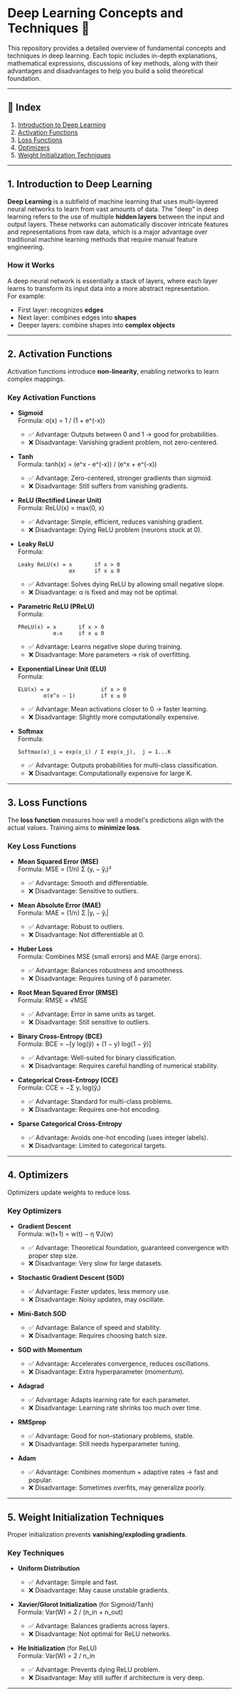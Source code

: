 # Deep Learning Concepts and Techniques 🤖

This repository provides a detailed overview of fundamental concepts and techniques in deep learning. Each topic includes in-depth explanations, mathematical expressions, discussions of key methods, along with their advantages and disadvantages to help you build a solid theoretical foundation.

---

## 📑 Index

1. [Introduction to Deep Learning](#1-introduction-to-deep-learning)  
2. [Activation Functions](#2-activation-functions)  
3. [Loss Functions](#3-loss-functions)  
4. [Optimizers](#4-optimizers)  
5. [Weight Initialization Techniques](#5-weight-initialization-techniques)  

---

## 1. Introduction to Deep Learning

**Deep Learning** is a subfield of machine learning that uses multi-layered neural networks to learn from vast amounts of data. The "deep" in deep learning refers to the use of multiple **hidden layers** between the input and output layers. These networks can automatically discover intricate features and representations from raw data, which is a major advantage over traditional machine learning methods that require manual feature engineering.

### How it Works
A deep neural network is essentially a stack of layers, where each layer learns to transform its input data into a more abstract representation.  
For example:
- First layer: recognizes **edges**  
- Next layer: combines edges into **shapes**  
- Deeper layers: combine shapes into **complex objects**  

---

## 2. Activation Functions

Activation functions introduce **non-linearity**, enabling networks to learn complex mappings.  

### Key Activation Functions

- **Sigmoid**  
  Formula: σ(x) = 1 / (1 + e^(-x))  
  - ✅ Advantage: Outputs between 0 and 1 → good for probabilities.  
  - ❌ Disadvantage: Vanishing gradient problem, not zero-centered.  

- **Tanh**  
  Formula: tanh(x) = (e^x - e^(-x)) / (e^x + e^(-x))  
  - ✅ Advantage: Zero-centered, stronger gradients than sigmoid.  
  - ❌ Disadvantage: Still suffers from vanishing gradients.  

- **ReLU (Rectified Linear Unit)**  
  Formula: ReLU(x) = max(0, x)  
  - ✅ Advantage: Simple, efficient, reduces vanishing gradient.  
  - ❌ Disadvantage: Dying ReLU problem (neurons stuck at 0).  

- **Leaky ReLU**  
  Formula:  
  ```
  Leaky ReLU(x) = x       if x > 0  
                  αx      if x ≤ 0
  ```  
  - ✅ Advantage: Solves dying ReLU by allowing small negative slope.  
  - ❌ Disadvantage: α is fixed and may not be optimal.  

- **Parametric ReLU (PReLU)**  
  Formula:  
  ```
  PReLU(x) = x       if x > 0  
             αᵢx     if x ≤ 0
  ```  
  - ✅ Advantage: Learns negative slope during training.  
  - ❌ Disadvantage: More parameters → risk of overfitting.  

- **Exponential Linear Unit (ELU)**  
  Formula:  
  ```
  ELU(x) = x                if x > 0  
          α(e^x − 1)        if x ≤ 0
  ```  
  - ✅ Advantage: Mean activations closer to 0 → faster learning.  
  - ❌ Disadvantage: Slightly more computationally expensive.  

- **Softmax**  
  Formula:  
  ```
  Softmax(x)_i = exp(x_i) / Σ exp(x_j),  j = 1...K
  ```  
  - ✅ Advantage: Outputs probabilities for multi-class classification.  
  - ❌ Disadvantage: Computationally expensive for large K.  

---

## 3. Loss Functions

The **loss function** measures how well a model's predictions align with the actual values. Training aims to **minimize loss**.

### Key Loss Functions

- **Mean Squared Error (MSE)**  
  Formula: MSE = (1/n) Σ (yᵢ − ŷᵢ)²  
  - ✅ Advantage: Smooth and differentiable.  
  - ❌ Disadvantage: Sensitive to outliers.  

- **Mean Absolute Error (MAE)**  
  Formula: MAE = (1/n) Σ |yᵢ − ŷᵢ|  
  - ✅ Advantage: Robust to outliers.  
  - ❌ Disadvantage: Not differentiable at 0.  

- **Huber Loss**  
  Formula: Combines MSE (small errors) and MAE (large errors).  
  - ✅ Advantage: Balances robustness and smoothness.  
  - ❌ Disadvantage: Requires tuning of δ parameter.  

- **Root Mean Squared Error (RMSE)**  
  Formula: RMSE = √MSE  
  - ✅ Advantage: Error in same units as target.  
  - ❌ Disadvantage: Still sensitive to outliers.  

- **Binary Cross-Entropy (BCE)**  
  Formula: BCE = −[y log(ŷ) + (1 − y) log(1 − ŷ)]  
  - ✅ Advantage: Well-suited for binary classification.  
  - ❌ Disadvantage: Requires careful handling of numerical stability.  

- **Categorical Cross-Entropy (CCE)**  
  Formula: CCE = −Σ yᵢ log(ŷᵢ)  
  - ✅ Advantage: Standard for multi-class problems.  
  - ❌ Disadvantage: Requires one-hot encoding.  

- **Sparse Categorical Cross-Entropy**  
  - ✅ Advantage: Avoids one-hot encoding (uses integer labels).  
  - ❌ Disadvantage: Limited to categorical targets.  

---

## 4. Optimizers

Optimizers update weights to reduce loss.  

### Key Optimizers

- **Gradient Descent**  
  Formula: w(t+1) = w(t) − η ∇J(w)  
  - ✅ Advantage: Theoretical foundation, guaranteed convergence with proper step size.  
  - ❌ Disadvantage: Very slow for large datasets.  

- **Stochastic Gradient Descent (SGD)**  
  - ✅ Advantage: Faster updates, less memory use.  
  - ❌ Disadvantage: Noisy updates, may oscillate.  

- **Mini-Batch SGD**  
  - ✅ Advantage: Balance of speed and stability.  
  - ❌ Disadvantage: Requires choosing batch size.  

- **SGD with Momentum**  
  - ✅ Advantage: Accelerates convergence, reduces oscillations.  
  - ❌ Disadvantage: Extra hyperparameter (momentum).  

- **Adagrad**  
  - ✅ Advantage: Adapts learning rate for each parameter.  
  - ❌ Disadvantage: Learning rate shrinks too much over time.  

- **RMSprop**  
  - ✅ Advantage: Good for non-stationary problems, stable.  
  - ❌ Disadvantage: Still needs hyperparameter tuning.  

- **Adam**  
  - ✅ Advantage: Combines momentum + adaptive rates → fast and popular.  
  - ❌ Disadvantage: Sometimes overfits, may generalize poorly.  

---

## 5. Weight Initialization Techniques

Proper initialization prevents **vanishing/exploding gradients**.  

### Key Techniques

- **Uniform Distribution**  
  - ✅ Advantage: Simple and fast.  
  - ❌ Disadvantage: May cause unstable gradients.  

- **Xavier/Glorot Initialization** (for Sigmoid/Tanh)  
  Formula: Var(W) = 2 / (n_in + n_out)  
  - ✅ Advantage: Balances gradients across layers.  
  - ❌ Disadvantage: Not optimal for ReLU networks.  

- **He Initialization** (for ReLU)  
  Formula: Var(W) = 2 / n_in  
  - ✅ Advantage: Prevents dying ReLU problem.  
  - ❌ Disadvantage: May still suffer if architecture is very deep.  

---
